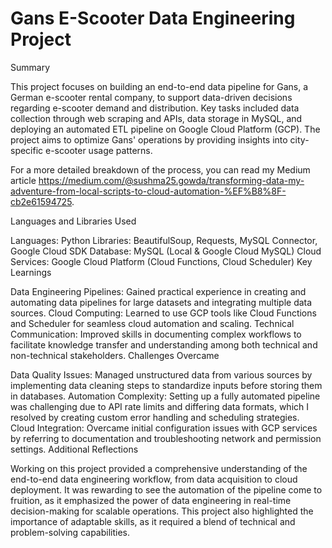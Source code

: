 # Gans E-Scooter Data Engineering Project

Summary

This project focuses on building an end-to-end data pipeline for Gans, a German e-scooter rental company, to support data-driven decisions regarding e-scooter demand and distribution. Key tasks included data collection through web scraping and APIs, data storage in MySQL, and deploying an automated ETL pipeline on Google Cloud Platform (GCP). The project aims to optimize Gans' operations by providing insights into city-specific e-scooter usage patterns.

For a more detailed breakdown of the process, you can read my Medium article https://medium.com/@sushma25.gowda/transforming-data-my-adventure-from-local-scripts-to-cloud-automation-%EF%B8%8F-cb2e61594725.

Languages and Libraries Used

Languages: Python
Libraries: BeautifulSoup, Requests, MySQL Connector, Google Cloud SDK
Database: MySQL (Local & Google Cloud MySQL)
Cloud Services: Google Cloud Platform (Cloud Functions, Cloud Scheduler)
Key Learnings

Data Engineering Pipelines: Gained practical experience in creating and automating data pipelines for large datasets and integrating multiple data sources.
Cloud Computing: Learned to use GCP tools like Cloud Functions and Scheduler for seamless cloud automation and scaling.
Technical Communication: Improved skills in documenting complex workflows to facilitate knowledge transfer and understanding among both technical and non-technical stakeholders.
Challenges Overcame

Data Quality Issues: Managed unstructured data from various sources by implementing data cleaning steps to standardize inputs before storing them in databases.
Automation Complexity: Setting up a fully automated pipeline was challenging due to API rate limits and differing data formats, which I resolved by creating custom error handling and scheduling strategies.
Cloud Integration: Overcame initial configuration issues with GCP services by referring to documentation and troubleshooting network and permission settings.
Additional Reflections

Working on this project provided a comprehensive understanding of the end-to-end data engineering workflow, from data acquisition to cloud deployment. It was rewarding to see the automation of the pipeline come to fruition, as it emphasized the power of data engineering in real-time decision-making for scalable operations. This project also highlighted the importance of adaptable skills, as it required a blend of technical and problem-solving capabilities.
